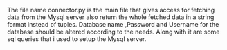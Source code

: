 The file name connector.py is the main file that gives access for fetching data from the Mysql server also return the whole fetched data in a string format instead of tuples. Database name ,Password and Username for the database should be altered according to the needs.
Along with it are some sql queries that i used to setup the Mysql server.
